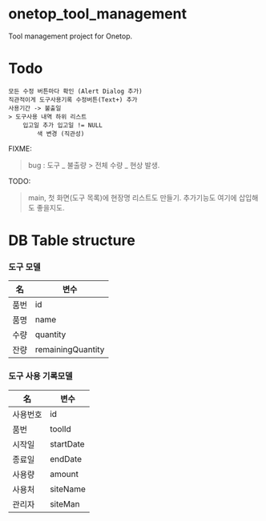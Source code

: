 # onetop_tool_management

Tool management project for Onetop.

# Todo
    모든 수정 버튼마다 확인 (Alert Dialog 추가)
    직관적이게 도구사용기록 수정버튼(Text+) 추가
    사용기간 -> 불출일
    > 도구사용 내역 하위 리스트
        입고일 추가 입고일 != NULL
            색 변경 (직관성)
    
FIXME:
> bug : 도구 _ 불출량 > 전체 수량 _ 현상 발생.

TODO:
> main, 첫 화면(도구 목록)에 현장명 리스트도 만들기.
>   추가기능도 여기에 삽입해도 좋을지도.

# DB Table structure
### 도구 모델
|名|변수|
|--|--|
|품번|id|
|품명|name|
|수량|quantity|
|잔량|remainingQuantity|

### 도구 사용 기록모델
|名|변수|
|--|--|
|사용번호|id|
|품번|toolId|
|시작일|startDate|
|종료일|endDate|
|사용량|amount|
|사용처|siteName|
|관리자|siteMan|
